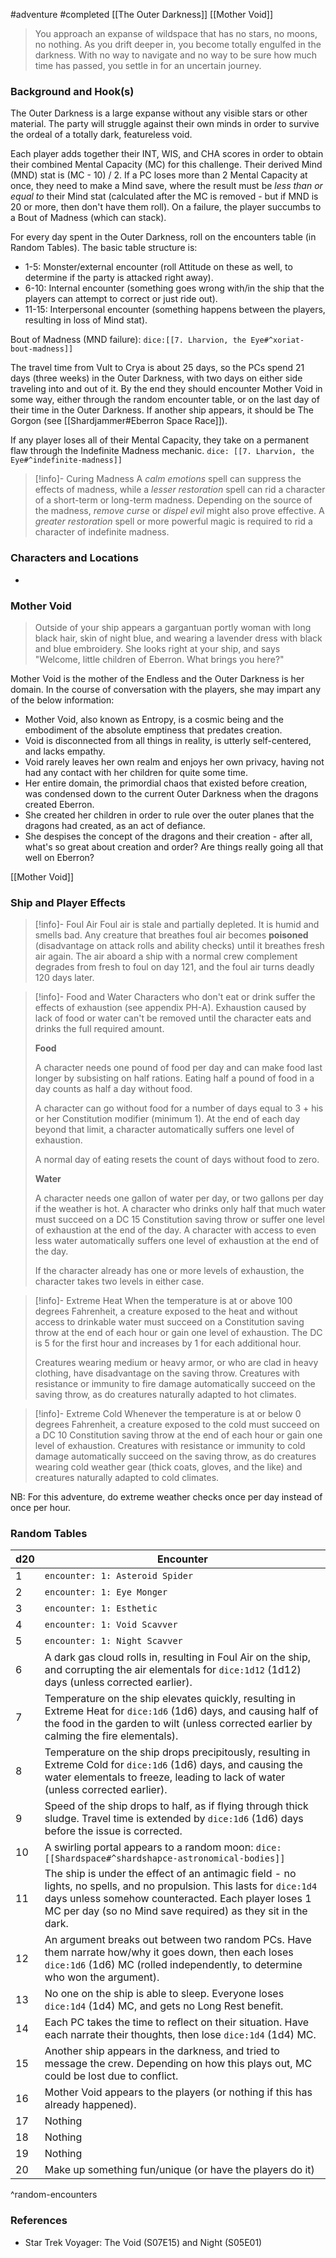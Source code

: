 #adventure #completed  [[The Outer Darkness]] [[Mother Void]]

>You approach an expanse of wildspace that has no stars, no moons, no nothing. As you drift deeper in, you become totally engulfed in the darkness. With no way to navigate and no way to be sure how much time has passed, you settle in for an uncertain journey.

### Background and Hook(s)

The Outer Darkness is a large expanse without any visible stars or other material. The party will struggle against their own minds in order to survive the ordeal of a totally dark, featureless void.

Each player adds together their INT, WIS, and CHA scores in order to obtain their combined Mental Capacity (MC) for this challenge. Their derived Mind (MND) stat is (MC - 10)  / 2. If a PC loses more than 2 Mental Capacity at once, they need to make a Mind save, where the result must be *less than or equal to* their Mind stat (calculated after the MC is removed - but if MND is 20 or more, then don't have them roll). On a failure, the player succumbs to a Bout of Madness (which can stack).

For every day spent in the Outer Darkness, roll on the encounters table (in Random Tables). The basic table structure is:

 - 1-5: Monster/external encounter (roll Attitude on these as well, to determine if the party is attacked right away).
 - 6-10: Internal encounter (something goes wrong with/in the ship that the players can attempt to correct or just ride out).
 - 11-15: Interpersonal encounter (something happens between the players, resulting in loss of Mind stat).

Bout of Madness (MND failure): `dice:[[7. Lharvion, the Eye#^xoriat-bout-madness]]`

The travel time from Vult to Crya is about 25 days, so the PCs spend 21 days (three weeks) in the Outer Darkness, with two days on either side traveling into and out of it. By the end they should encounter Mother Void in some way, either through the random encounter table, or on the last day of their time in the Outer Darkness. If another ship appears, it should be The Gorgon (see [[Shardjammer#Eberron Space Race]]).

If any player loses all of their Mental Capacity, they take on a permanent flaw through the Indefinite Madness mechanic.
`dice: [[7. Lharvion, the Eye#^indefinite-madness]]`

> [!info]- Curing Madness
> A *calm emotions* spell can suppress the effects of madness, while a *lesser restoration* spell can rid a character of a short-term or long-term madness. Depending on the source of the madness, *remove curse* or *dispel evil* might also prove effective. A *greater restoration* spell or more powerful magic is required to rid a character of indefinite madness.

### Characters and Locations

- 

### Mother Void

>Outside of your ship appears a gargantuan portly woman with long black hair, skin of night blue, and wearing a lavender dress with black and blue embroidery. She looks right at your ship, and says "Welcome, little children of Eberron. What brings you here?"

Mother Void is the mother of the Endless and the Outer Darkness is her domain. In the course of conversation with the players, she may impart any of the below information:

 - Mother Void, also known as Entropy, is a cosmic being and the embodiment of the absolute emptiness that predates creation. 
 - Void is disconnected from all things in reality, is utterly self-centered, and lacks empathy.
 - Void rarely leaves her own realm and enjoys her own privacy, having not had any contact with her children for quite some time.
 - Her entire domain, the primordial chaos that existed before creation, was condensed down to the current Outer Darkness when the dragons created Eberron.
 - She created her children in order to rule over the outer planes that the dragons had created, as an act of defiance.
 - She despises the concept of the dragons and their creation - after all, what's so great about creation and order? Are things really going all that well on Eberron?

[[Mother Void]]

### Ship and Player Effects

>[!info]- Foul Air
>Foul air is stale and partially depleted. It is humid and smells bad. Any creature that breathes foul air becomes **poisoned** (disadvantage on attack rolls and ability checks) until it breathes fresh air again. The air aboard a ship with a normal crew complement degrades from fresh to foul on day 121, and the foul air turns deadly 120 days later.

>[!info]- Food and Water
>Characters who don't eat or drink suffer the effects of exhaustion (see appendix PH-A). Exhaustion caused by lack of food or water can't be removed until the character eats and drinks the full required amount.
>
>**Food**
>
>A character needs one pound of food per day and can make food last longer by subsisting on half rations. Eating half a pound of food in a day counts as half a day without food.
>
>A character can go without food for a number of days equal to 3 + his or her Constitution modifier (minimum 1). At the end of each day beyond that limit, a character automatically suffers one level of exhaustion.
>
>A normal day of eating resets the count of days without food to zero.
>
>**Water**
>
>A character needs one gallon of water per day, or two gallons per day if the weather is hot. A character who drinks only half that much water must succeed on a DC 15 Constitution saving throw or suffer one level of exhaustion at the end of the day. A character with access to even less water automatically suffers one level of exhaustion at the end of the day.
>
>If the character already has one or more levels of exhaustion, the character takes two levels in either case.

>[!info]- Extreme Heat
>When the temperature is at or above 100 degrees Fahrenheit, a creature exposed to the heat and without access to drinkable water must succeed on a Constitution saving throw at the end of each hour or gain one level of exhaustion. The DC is 5 for the first hour and increases by 1 for each additional hour.
>
>Creatures wearing medium or heavy armor, or who are clad in heavy clothing, have disadvantage on the saving throw. Creatures with resistance or immunity to fire damage automatically succeed on the saving throw, as do creatures naturally adapted to hot climates.

>[!info]- Extreme Cold
>Whenever the temperature is at or below 0 degrees Fahrenheit, a creature exposed to the cold must succeed on a DC 10 Constitution saving throw at the end of each hour or gain one level of exhaustion. Creatures with resistance or immunity to cold damage automatically succeed on the saving throw, as do creatures wearing cold weather gear (thick coats, gloves, and the like) and creatures naturally adapted to cold climates.

NB: For this adventure, do extreme weather checks once per day instead of once per hour.

### Random Tables

| d20 | Encounter                                                                                                                                                                                                                                    |
| --- | -------------------------------------------------------------------------------------------------------------------------------------------------------------------------------------------------------------------------------------------- |
| 1   | `encounter: 1: Asteroid Spider`                                                                                                                                                                                                              |
| 2   | `encounter: 1: Eye Monger`                                                                                                                                                                                                                   |
| 3   | `encounter: 1: Esthetic`                                                                                                                                                                                                                     |
| 4   | `encounter: 1: Void Scavver`                                                                                                                                                                                                                 |
| 5   | `encounter: 1: Night Scavver`                                                                                                                                                                                                                |
| 6   | A dark gas cloud rolls in, resulting in Foul Air on the ship, and corrupting the air elementals for `dice:1d12` (1d12) days (unless corrected earlier).                                                                                      |
| 7   | Temperature on the ship elevates quickly, resulting in Extreme Heat for `dice:1d6` (1d6) days, and causing half of the food in the garden to wilt (unless corrected earlier by calming the fire elementals).                                 |
| 8   | Temperature on the ship drops precipitously, resulting in Extreme Cold for `dice:1d6` (1d6) days, and causing the water elementals to freeze, leading to lack of water (unless corrected earlier).                                           |
| 9   | Speed of the ship drops to half, as if flying through thick sludge. Travel time is extended by `dice:1d6` (1d6) days before the issue is corrected.                                                                                          |
| 10  | A swirling portal appears to a random moon: `dice:[[Shardspace#^shardshapce-astronomical-bodies]]`                                                                                                                                           |
| 11  | The ship is under the effect of an antimagic field - no lights, no spells, and no propulsion. This lasts for `dice:1d4` days unless somehow counteracted. Each player loses 1 MC per day (so no Mind save required) as they sit in the dark. |
| 12  | An argument breaks out between two random PCs. Have them narrate how/why it goes down, then each loses `dice:1d6` (1d6) MC (rolled independently, to determine who won the argument).                                                        |
| 13  | No one on the ship is able to sleep. Everyone loses `dice:1d4` (1d4) MC, and gets no Long Rest benefit.                                                                                                                                      |
| 14  | Each PC takes the time to reflect on their situation. Have each narrate their thoughts, then lose `dice:1d4` (1d4) MC.                                                                                                                       |
| 15  | Another ship appears in the darkness, and tried to message the crew. Depending on how this plays out, MC could be lost due to conflict.                                                                                                      |
| 16  | Mother Void appears to the players (or nothing if this has already happened).                                                                                                                                                                |
| 17  | Nothing                                                                                                                                                                                                                                      |
| 18  | Nothing                                                                                                                                                                                                                                      |
| 19  | Nothing                                                                                                                                                                                                                                      |
| 20  | Make up something fun/unique (or have the players do it)                                                                                                                                                                                     |
^random-encounters

### References

* Star Trek Voyager: The Void (S07E15) and Night (S05E01)
